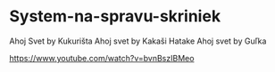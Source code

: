 # System-na-spravu-skriniek
Ahoj Svet by Kukurišta
Ahoj svet by Kakaši Hatake
Ahoj svet by Guľka


https://www.youtube.com/watch?v=bvnBszIBMeo
